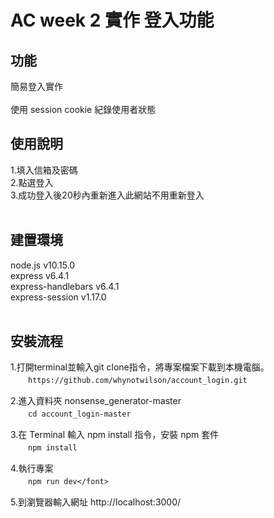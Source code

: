 AC week 2 實作 登入功能
===


功能
---
簡易登入實作<br><br>
使用 session cookie 紀錄使用者狀態


使用說明
---
1.填入信箱及密碼<br>
2.點選登入<br>
3.成功登入後20秒內重新進入此網站不用重新登入<br><br>


建置環境
--
node.js v10.15.0<br>
express v6.4.1<br>
express-handlebars v6.4.1<br>
express-session v1.17.0<br><br>



安裝流程
--
1.打開terminal並輸入git clone指令，將專案檔案下載到本機電腦。<br>
　　`https://github.com/whynotwilson/account_login.git`<br>
  
2.進入資料夾 nonsense_generator-master<br>
　　`cd account_login-master`<br>
  
3.在 Terminal 輸入 npm install 指令，安裝 npm 套件</font><br>
　　`npm install`<br>
  
4.執行專案<br>
　　`npm run dev</font>`<br>
  
5.到瀏覽器輸入網址 http://localhost:3000/<br>



